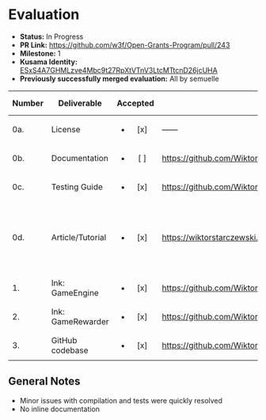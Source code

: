 # Evaluation

- **Status:** In Progress
- **PR Link:** https://github.com/w3f/Open-Grants-Program/pull/243
- **Milestone:** 1
- **Kusama Identity:** [ESxS4A7GHMLzve4Mbc9t27RpXtVTnV3LtcMTtcnD26jcUHA](https://polkascan.io/pre/kusama/account/ESxS4A7GHMLzve4Mbc9t27RpXtVTnV3LtcMTtcnD26jcUHA)
- **Previously successfully merged evaluation:** All by semuelle


| Number | Deliverable | Accepted | Link | Evaluation Notes |
| ------ | ----------- | :------: | ---- |----------------- |
| 0a. | License | <ul><li>[x] </li></ul> | —— |
| 0b. | Documentation | <ul><li>[ ] </li></ul> | https://github.com/WiktorStarczewski/newomega.polkadot/tree/c0c5ca0/newomega_delegator | Test  |
| 0c. | Testing Guide | <ul><li>[x] </li></ul> | https://github.com/WiktorStarczewski/newomega.polkadot/blob/6bc3534f318e4b6126817de33ff1cef12fcd32ce/newomega_delegator/README.md#L31 | —— |
| 0d. | Article/Tutorial | <ul><li>[x] </li></ul> | https://wiktorstarczewski.medium.com/newomega-3504ce08120, https://wiktorstarczewski.medium.com/from-solidity-to-ink-a-practical-take-9e26e0eb241a | One introductory guide to Rust & ink!, one discussion of decentralised gaming |
| 1. | Ink: GameEngine | <ul><li>[x] </li></ul> | https://github.com/WiktorStarczewski/newomega.polkadot/blob/aa79380199edeee4c4b0598dca7d89a809f3f360/newomega_delegator/newomega/newomega.rs#L13 | —— |
| 2. | Ink: GameRewarder | <ul><li>[x] </li></ul> | https://github.com/WiktorStarczewski/newomega.polkadot/tree/c0c5ca0cec4e4cce04224e09abbe5ba6fab6060f | —— |
| 3. | GitHub codebase | <ul><li>[x] </li></ul> | https://github.com/WiktorStarczewski/newomega.trinity/tree/b2aae02 | —— |




## General Notes

- Minor issues with compilation and tests were quickly resolved
- No inline documentation
